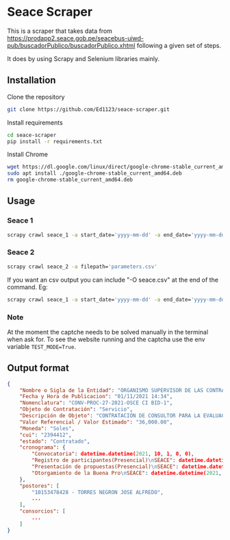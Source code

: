 # Seace Scraper
This is a scraper that takes data from https://prodapp2.seace.gob.pe/seacebus-uiwd-pub/buscadorPublico/buscadorPublico.xhtml following a given set of steps.

It does by using Scrapy and Selenium libraries mainly.

## Installation
Clone the repository
```bash
git clone https://github.com/Ed1123/seace-scraper.git
```

Install requirements
```bash
cd seace-scraper
pip install -r requirements.txt
```

Install Chrome
```bash
wget https://dl.google.com/linux/direct/google-chrome-stable_current_amd64.deb
sudo apt install ./google-chrome-stable_current_amd64.deb
rm google-chrome-stable_current_amd64.deb
```

## Usage
### Seace 1
```bash
scrapy crawl seace_1 -a start_date='yyyy-mm-dd' -a end_date='yyyy-mm-dd'
```
### Seace 2
```bash
scrapy crawl seace_2 -a filepath='parameters.csv'
```


If you want an csv output you can include "-O seace.csv" at the end of the command. Eg:
```bash
scrapy crawl seace_1 -a start_date='yyyy-mm-dd' -a end_date='yyyy-mm-dd' -O seace.csv
```

### Note
At the moment the captche needs to be solved manually in the terminal when ask for. To see the website running and the captcha use the env variable `TEST_MODE=True`.

## Output format
```json
{
    "Nombre o Sigla de la Entidad": "ORGANISMO SUPERVISOR DE LAS CONTRATACIONES DEL ESTADO",
    "Fecha y Hora de Publicacion": "01/11/2021 14:34",
    "Nomenclatura": "CONV-PROC-27-2021-OSCE CI BID-1",
    "Objeto de Contratación": "Servicio",
    "Descripción de Objeto": "CONTRATACIÓN DE CONSULTOR PARA LA EVALUACIÓN DE LA INFRAESTRUTURA ACTUAL DEL OSCE",
    "Valor Referencial / Valor Estimado": "36,000.00",
    "Moneda": "Soles",
    "cui": "2394412",
    "estado": "Contratado",
    "cronograma": {
        "Convocatoria": datetime.datetime(2021, 10, 1, 0, 0),
        "Registro de participantes(Presencial)\nSEACE": datetime.datetime(2021, 10, 6, 17, 30),
        "Presentación de propuestas(Presencial)\nSEACE": datetime.datetime(2021, 10, 7, 0, 0),
        "Otorgamiento de la Buena Pro\nSEACE": datetime.datetime(2021, 10, 12, 0, 0)
    },
    "postores": [
        "10153478428 - TORRES NEGRON JOSE ALFREDO",
        ...
    ],
    "consorcios": [
        ...
    ]
}
```
